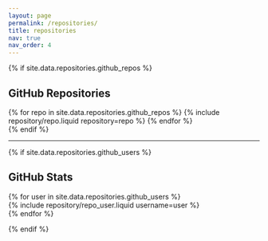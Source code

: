 ```yaml
---
layout: page
permalink: /repositories/
title: repositories
nav: true
nav_order: 4
---
```


{% if site.data.repositories.github_repos %}

## GitHub Repositories

<div class="repositories d-flex flex-wrap flex-md-row flex-column justify-content-between align-items-center">
  {% for repo in site.data.repositories.github_repos %}
    {% include repository/repo.liquid repository=repo %}
  {% endfor %}
</div>
{% endif %}

---

{% if site.data.repositories.github_users %}

## GitHub Stats

<div class="repositories d-flex flex-wrap justify-content-between align-items-start">
  {% for user in site.data.repositories.github_users %}
    <div class="repo-stats-container d-flex flex-wrap w-100">
      {% include repository/repo_user.liquid username=user %}
    </div>
  {% endfor %}
</div>

{% endif %}

<script>
  document.addEventListener("DOMContentLoaded", function () {
    const isDarkMode = window.matchMedia("(prefers-color-scheme: dark)").matches;
    const images = document.querySelectorAll(".repo-img");

    function updateImageTheme(img) {
      const darkSrc = img.getAttribute("data-dark");
      const lightSrc = img.getAttribute("data-light");
      img.setAttribute("src", isDarkMode ? darkSrc : lightSrc);
    }

    images.forEach((img) => updateImageTheme(img));

    window.matchMedia("(prefers-color-scheme: dark)").addEventListener("change", (e) => {
      images.forEach((img) => {
        isDarkMode = e.matches;
        updateImageTheme(img);
      });
    });
  });
</script>
